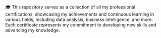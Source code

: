 🎓 This repository serves as a collection of all my professional certifications, showcasing my achievements and continuous learning in various fields, including data analysis, business intelligence, and more. Each certificate represents my commitment to developing new skills and advancing my knowledge.
